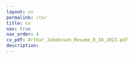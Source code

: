 ```yaml
---
layout: cv
permalink: /cv/
title: cv
nav: true
nav_order: 4
cv_pdf: Arthur_Jakobsson_Resume_8_24_2023.pdf
description:
---
```

